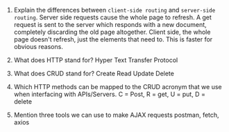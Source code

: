 1.  Explain the differences between `client-side routing` and `server-side routing`.
  Server side requests cause the whole page to refresh. A get request is sent to the server which
  responds with a new document, completely discarding the old page altogether.
  Client side, the whole page doesn't refresh, just the elements that need to. This is
  faster for obvious reasons.

2.  What does HTTP stand for?
  Hyper Text Transfer Protocol

3.  What does CRUD stand for?
  Create Read Update Delete
  
4.  Which HTTP methods can be mapped to the CRUD acronym that we use when interfacing with APIs/Servers.
  C = Post, R = get, U = put, D = delete

5.  Mention three tools we can use to make AJAX requests
  postman, fetch, axios